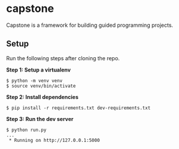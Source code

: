 # capstone
Capstone is a framework for building guided programming projects.

## Setup

Run the following steps after cloning the repo.

**Step 1: Setup a virtualenv**

```
$ python -m venv venv
$ source venv/bin/activate
```

**Step 2: Install dependencies**

```
$ pip install -r requirements.txt dev-requirements.txt
```

**Step 3: Run the dev server**

```
$ python run.py
...
 * Running on http://127.0.0.1:5000
```